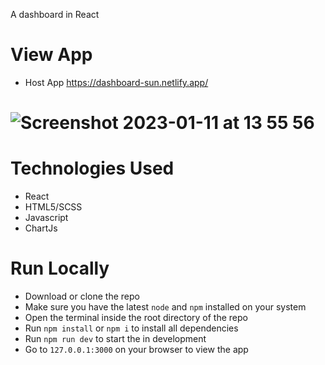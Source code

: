 A dashboard in React 

# View App
  * Host App https://dashboard-sun.netlify.app/

# ![Screenshot 2023-01-11 at 13 55 56](https://res.cloudinary.com/skybound/image/upload/v1682261809/Screenshot_2023-04-23_at_15.55.42.png)

# Technologies Used
  * React
  * HTML5/SCSS
  * Javascript
  * ChartJs

# Run Locally
  * Download or clone the repo
  * Make sure you have the latest `node` and `npm` installed on your system
  * Open the terminal inside the root directory of the repo
  * Run `npm install` or `npm i` to install all dependencies
  * Run `npm run dev` to start the in development
  * Go to `127.0.0.1:3000` on your browser to view the app

